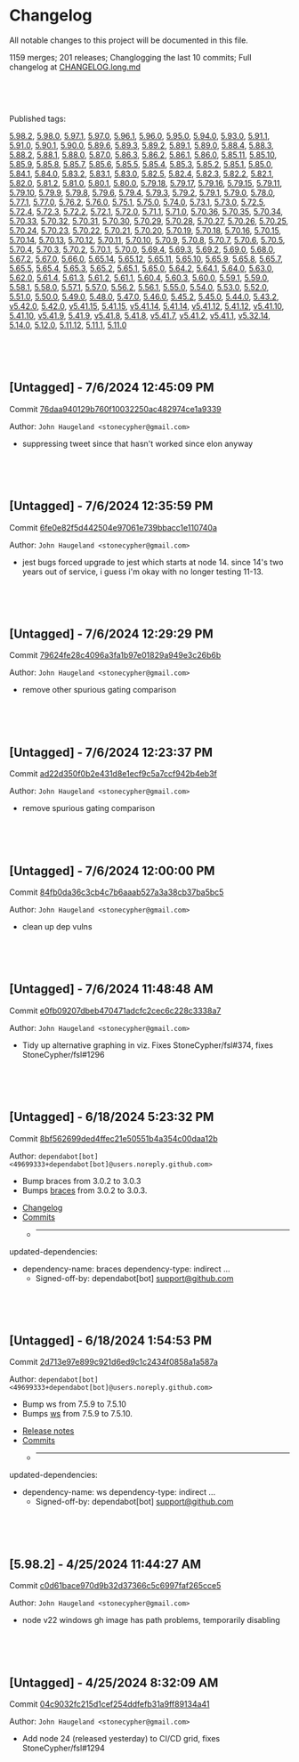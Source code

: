 # Changelog

All notable changes to this project will be documented in this file.

1159 merges; 201 releases; Changlogging the last 10 commits; Full changelog at [CHANGELOG.long.md](CHANGELOG.long.md)



&nbsp;

&nbsp;

Published tags:

<a href="#5__98__2">5.98.2</a>, <a href="#5__98__0">5.98.0</a>, <a href="#5__97__1">5.97.1</a>, <a href="#5__97__0">5.97.0</a>, <a href="#5__96__1">5.96.1</a>, <a href="#5__96__0">5.96.0</a>, <a href="#5__95__0">5.95.0</a>, <a href="#5__94__0">5.94.0</a>, <a href="#5__93__0">5.93.0</a>, <a href="#5__91__1">5.91.1</a>, <a href="#5__91__0">5.91.0</a>, <a href="#5__90__1">5.90.1</a>, <a href="#5__90__0">5.90.0</a>, <a href="#5__89__6">5.89.6</a>, <a href="#5__89__3">5.89.3</a>, <a href="#5__89__2">5.89.2</a>, <a href="#5__89__1">5.89.1</a>, <a href="#5__89__0">5.89.0</a>, <a href="#5__88__4">5.88.4</a>, <a href="#5__88__3">5.88.3</a>, <a href="#5__88__2">5.88.2</a>, <a href="#5__88__1">5.88.1</a>, <a href="#5__88__0">5.88.0</a>, <a href="#5__87__0">5.87.0</a>, <a href="#5__86__3">5.86.3</a>, <a href="#5__86__2">5.86.2</a>, <a href="#5__86__1">5.86.1</a>, <a href="#5__86__0">5.86.0</a>, <a href="#5__85__11">5.85.11</a>, <a href="#5__85__10">5.85.10</a>, <a href="#5__85__9">5.85.9</a>, <a href="#5__85__8">5.85.8</a>, <a href="#5__85__7">5.85.7</a>, <a href="#5__85__6">5.85.6</a>, <a href="#5__85__5">5.85.5</a>, <a href="#5__85__4">5.85.4</a>, <a href="#5__85__3">5.85.3</a>, <a href="#5__85__2">5.85.2</a>, <a href="#5__85__1">5.85.1</a>, <a href="#5__85__0">5.85.0</a>, <a href="#5__84__1">5.84.1</a>, <a href="#5__84__0">5.84.0</a>, <a href="#5__83__2">5.83.2</a>, <a href="#5__83__1">5.83.1</a>, <a href="#5__83__0">5.83.0</a>, <a href="#5__82__5">5.82.5</a>, <a href="#5__82__4">5.82.4</a>, <a href="#5__82__3">5.82.3</a>, <a href="#5__82__2">5.82.2</a>, <a href="#5__82__1">5.82.1</a>, <a href="#5__82__0">5.82.0</a>, <a href="#5__81__2">5.81.2</a>, <a href="#5__81__0">5.81.0</a>, <a href="#5__80__1">5.80.1</a>, <a href="#5__80__0">5.80.0</a>, <a href="#5__79__18">5.79.18</a>, <a href="#5__79__17">5.79.17</a>, <a href="#5__79__16">5.79.16</a>, <a href="#5__79__15">5.79.15</a>, <a href="#5__79__11">5.79.11</a>, <a href="#5__79__10">5.79.10</a>, <a href="#5__79__9">5.79.9</a>, <a href="#5__79__8">5.79.8</a>, <a href="#5__79__6">5.79.6</a>, <a href="#5__79__4">5.79.4</a>, <a href="#5__79__3">5.79.3</a>, <a href="#5__79__2">5.79.2</a>, <a href="#5__79__1">5.79.1</a>, <a href="#5__79__0">5.79.0</a>, <a href="#5__78__0">5.78.0</a>, <a href="#5__77__1">5.77.1</a>, <a href="#5__77__0">5.77.0</a>, <a href="#5__76__2">5.76.2</a>, <a href="#5__76__0">5.76.0</a>, <a href="#5__75__1">5.75.1</a>, <a href="#5__75__0">5.75.0</a>, <a href="#5__74__0">5.74.0</a>, <a href="#5__73__1">5.73.1</a>, <a href="#5__73__0">5.73.0</a>, <a href="#5__72__5">5.72.5</a>, <a href="#5__72__4">5.72.4</a>, <a href="#5__72__3">5.72.3</a>, <a href="#5__72__2">5.72.2</a>, <a href="#5__72__1">5.72.1</a>, <a href="#5__72__0">5.72.0</a>, <a href="#5__71__1">5.71.1</a>, <a href="#5__71__0">5.71.0</a>, <a href="#5__70__36">5.70.36</a>, <a href="#5__70__35">5.70.35</a>, <a href="#5__70__34">5.70.34</a>, <a href="#5__70__33">5.70.33</a>, <a href="#5__70__32">5.70.32</a>, <a href="#5__70__31">5.70.31</a>, <a href="#5__70__30">5.70.30</a>, <a href="#5__70__29">5.70.29</a>, <a href="#5__70__28">5.70.28</a>, <a href="#5__70__27">5.70.27</a>, <a href="#5__70__26">5.70.26</a>, <a href="#5__70__25">5.70.25</a>, <a href="#5__70__24">5.70.24</a>, <a href="#5__70__23">5.70.23</a>, <a href="#5__70__22">5.70.22</a>, <a href="#5__70__21">5.70.21</a>, <a href="#5__70__20">5.70.20</a>, <a href="#5__70__19">5.70.19</a>, <a href="#5__70__18">5.70.18</a>, <a href="#5__70__16">5.70.16</a>, <a href="#5__70__15">5.70.15</a>, <a href="#5__70__14">5.70.14</a>, <a href="#5__70__13">5.70.13</a>, <a href="#5__70__12">5.70.12</a>, <a href="#5__70__11">5.70.11</a>, <a href="#5__70__10">5.70.10</a>, <a href="#5__70__9">5.70.9</a>, <a href="#5__70__8">5.70.8</a>, <a href="#5__70__7">5.70.7</a>, <a href="#5__70__6">5.70.6</a>, <a href="#5__70__5">5.70.5</a>, <a href="#5__70__4">5.70.4</a>, <a href="#5__70__3">5.70.3</a>, <a href="#5__70__2">5.70.2</a>, <a href="#5__70__1">5.70.1</a>, <a href="#5__70__0">5.70.0</a>, <a href="#5__69__4">5.69.4</a>, <a href="#5__69__3">5.69.3</a>, <a href="#5__69__2">5.69.2</a>, <a href="#5__69__0">5.69.0</a>, <a href="#5__68__0">5.68.0</a>, <a href="#5__67__2">5.67.2</a>, <a href="#5__67__0">5.67.0</a>, <a href="#5__66__0">5.66.0</a>, <a href="#5__65__14">5.65.14</a>, <a href="#5__65__12">5.65.12</a>, <a href="#5__65__11">5.65.11</a>, <a href="#5__65__10">5.65.10</a>, <a href="#5__65__9">5.65.9</a>, <a href="#5__65__8">5.65.8</a>, <a href="#5__65__7">5.65.7</a>, <a href="#5__65__5">5.65.5</a>, <a href="#5__65__4">5.65.4</a>, <a href="#5__65__3">5.65.3</a>, <a href="#5__65__2">5.65.2</a>, <a href="#5__65__1">5.65.1</a>, <a href="#5__65__0">5.65.0</a>, <a href="#5__64__2">5.64.2</a>, <a href="#5__64__1">5.64.1</a>, <a href="#5__64__0">5.64.0</a>, <a href="#5__63__0">5.63.0</a>, <a href="#5__62__0">5.62.0</a>, <a href="#5__61__4">5.61.4</a>, <a href="#5__61__3">5.61.3</a>, <a href="#5__61__2">5.61.2</a>, <a href="#5__61__1">5.61.1</a>, <a href="#5__60__4">5.60.4</a>, <a href="#5__60__3">5.60.3</a>, <a href="#5__60__0">5.60.0</a>, <a href="#5__59__1">5.59.1</a>, <a href="#5__59__0">5.59.0</a>, <a href="#5__58__1">5.58.1</a>, <a href="#5__58__0">5.58.0</a>, <a href="#5__57__1">5.57.1</a>, <a href="#5__57__0">5.57.0</a>, <a href="#5__56__2">5.56.2</a>, <a href="#5__56__1">5.56.1</a>, <a href="#5__55__0">5.55.0</a>, <a href="#5__54__0">5.54.0</a>, <a href="#5__53__0">5.53.0</a>, <a href="#5__52__0">5.52.0</a>, <a href="#5__51__0">5.51.0</a>, <a href="#5__50__0">5.50.0</a>, <a href="#5__49__0">5.49.0</a>, <a href="#5__48__0">5.48.0</a>, <a href="#5__47__0">5.47.0</a>, <a href="#5__46__0">5.46.0</a>, <a href="#5__45__2">5.45.2</a>, <a href="#5__45__0">5.45.0</a>, <a href="#5__44__0">5.44.0</a>, <a href="#5__43__2">5.43.2</a>, <a href="#v5__42__0">v5.42.0</a>, <a href="#5__42__0">5.42.0</a>, <a href="#v5__41__15">v5.41.15</a>, <a href="#5__41__15">5.41.15</a>, <a href="#v5__41__14">v5.41.14</a>, <a href="#5__41__14">5.41.14</a>, <a href="#v5__41__12">v5.41.12</a>, <a href="#5__41__12">5.41.12</a>, <a href="#v5__41__10">v5.41.10</a>, <a href="#5__41__10">5.41.10</a>, <a href="#v5__41__9">v5.41.9</a>, <a href="#5__41__9">5.41.9</a>, <a href="#v5__41__8">v5.41.8</a>, <a href="#5__41__8">5.41.8</a>, <a href="#v5__41__7">v5.41.7</a>, <a href="#v5__41__2">v5.41.2</a>, <a href="#v5__41__1">v5.41.1</a>, <a href="#v5__32__14">v5.32.14</a>, <a href="#5__14__0">5.14.0</a>, <a href="#5__12__0">5.12.0</a>, <a href="#5__11__12">5.11.12</a>, <a href="#5__11__1">5.11.1</a>, <a href="#5__11__0">5.11.0</a>





&nbsp;

&nbsp;

## [Untagged] - 7/6/2024 12:45:09 PM

Commit [76daa940129b760f10032250ac482974ce1a9339](https://github.com/StoneCypher/jssm/commit/76daa940129b760f10032250ac482974ce1a9339)

Author: `John Haugeland <stonecypher@gmail.com>`

  * suppressing tweet since that hasn't worked since elon anyway




&nbsp;

&nbsp;

## [Untagged] - 7/6/2024 12:35:59 PM

Commit [6fe0e82f5d442504e97061e739bbacc1e110740a](https://github.com/StoneCypher/jssm/commit/6fe0e82f5d442504e97061e739bbacc1e110740a)

Author: `John Haugeland <stonecypher@gmail.com>`

  * jest bugs forced upgrade to jest which starts at node 14.  since 14's two years out of service, i guess i'm okay with no longer testing 11-13.




&nbsp;

&nbsp;

## [Untagged] - 7/6/2024 12:29:29 PM

Commit [79624fe28c4096a3fa1b97e01829a949e3c26b6b](https://github.com/StoneCypher/jssm/commit/79624fe28c4096a3fa1b97e01829a949e3c26b6b)

Author: `John Haugeland <stonecypher@gmail.com>`

  * remove other spurious gating comparison




&nbsp;

&nbsp;

## [Untagged] - 7/6/2024 12:23:37 PM

Commit [ad22d350f0b2e431d8e1ecf9c5a7ccf942b4eb3f](https://github.com/StoneCypher/jssm/commit/ad22d350f0b2e431d8e1ecf9c5a7ccf942b4eb3f)

Author: `John Haugeland <stonecypher@gmail.com>`

  * remove spurious gating comparison




&nbsp;

&nbsp;

## [Untagged] - 7/6/2024 12:00:00 PM

Commit [84fb0da36c3cb4c7b6aaab527a3a38cb37ba5bc5](https://github.com/StoneCypher/jssm/commit/84fb0da36c3cb4c7b6aaab527a3a38cb37ba5bc5)

Author: `John Haugeland <stonecypher@gmail.com>`

  * clean up dep vulns




&nbsp;

&nbsp;

## [Untagged] - 7/6/2024 11:48:48 AM

Commit [e0fb09207dbeb470471adcfc2cec6c228c3338a7](https://github.com/StoneCypher/jssm/commit/e0fb09207dbeb470471adcfc2cec6c228c3338a7)

Author: `John Haugeland <stonecypher@gmail.com>`

  * Tidy up alternative graphing in viz.  Fixes StoneCypher/fsl#374, fixes StoneCypher/fsl#1296




&nbsp;

&nbsp;

## [Untagged] - 6/18/2024 5:23:32 PM

Commit [8bf562699ded4ffec21e50551b4a354c00daa12b](https://github.com/StoneCypher/jssm/commit/8bf562699ded4ffec21e50551b4a354c00daa12b)

Author: `dependabot[bot] <49699333+dependabot[bot]@users.noreply.github.com>`

  * Bump braces from 3.0.2 to 3.0.3
  * Bumps [braces](https://github.com/micromatch/braces) from 3.0.2 to 3.0.3.
- [Changelog](https://github.com/micromatch/braces/blob/master/CHANGELOG.md)
- [Commits](https://github.com/micromatch/braces/compare/3.0.2...3.0.3)
  * ---
updated-dependencies:
- dependency-name: braces
  dependency-type: indirect
...
  * Signed-off-by: dependabot[bot] <support@github.com>




&nbsp;

&nbsp;

## [Untagged] - 6/18/2024 1:54:53 PM

Commit [2d713e97e899c921d6ed9c1c2434f0858a1a587a](https://github.com/StoneCypher/jssm/commit/2d713e97e899c921d6ed9c1c2434f0858a1a587a)

Author: `dependabot[bot] <49699333+dependabot[bot]@users.noreply.github.com>`

  * Bump ws from 7.5.9 to 7.5.10
  * Bumps [ws](https://github.com/websockets/ws) from 7.5.9 to 7.5.10.
- [Release notes](https://github.com/websockets/ws/releases)
- [Commits](https://github.com/websockets/ws/compare/7.5.9...7.5.10)
  * ---
updated-dependencies:
- dependency-name: ws
  dependency-type: indirect
...
  * Signed-off-by: dependabot[bot] <support@github.com>




&nbsp;

&nbsp;

<a name="5__98__2" />

## [5.98.2] - 4/25/2024 11:44:27 AM

Commit [c0d61bace970d9b32d37366c5c6997faf265cce5](https://github.com/StoneCypher/jssm/commit/c0d61bace970d9b32d37366c5c6997faf265cce5)

Author: `John Haugeland <stonecypher@gmail.com>`

  * node v22 windows gh image has path problems, temporarily disabling




&nbsp;

&nbsp;

## [Untagged] - 4/25/2024 8:32:09 AM

Commit [04c9032fc215d1cef254ddfefb31a9ff89134a41](https://github.com/StoneCypher/jssm/commit/04c9032fc215d1cef254ddfefb31a9ff89134a41)

Author: `John Haugeland <stonecypher@gmail.com>`

  * Add node 24 (released yesterday) to CI/CD grid, fixes StoneCypher/fsl#1294